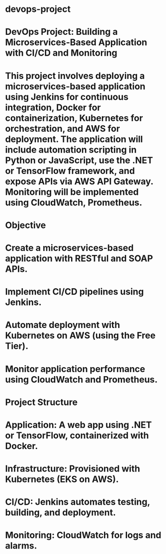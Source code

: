 # devops-project
# DevOps Project: Building a Microservices-Based Application with CI/CD and Monitoring
# This project involves deploying a microservices-based application using Jenkins for continuous integration, Docker for containerization, Kubernetes for orchestration, and AWS for deployment. The application will include automation scripting in Python or JavaScript, use the .NET or TensorFlow framework, and expose APIs via AWS API Gateway. Monitoring will be implemented using CloudWatch, Prometheus.
# 
# Objective
# Create a microservices-based application with RESTful and SOAP APIs.
# Implement CI/CD pipelines using Jenkins.
# Automate deployment with Kubernetes on AWS (using the Free Tier).
# Monitor application performance using CloudWatch and Prometheus.
# Project Structure
# Application: A web app using .NET or TensorFlow, containerized with Docker.
# Infrastructure: Provisioned with Kubernetes (EKS on AWS).
# CI/CD: Jenkins automates testing, building, and deployment.
# Monitoring: CloudWatch for logs and alarms.
